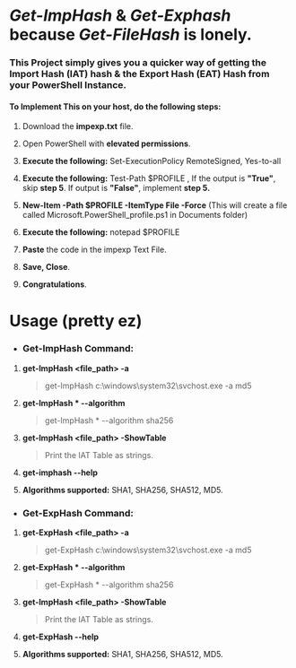 
# *Get-ImpHash* & *Get-Exphash* because *Get-FileHash* is lonely.

### This Project simply gives you a quicker way of getting the **Import Hash (IAT)** hash & the **Export Hash (EAT)** Hash from your PowerShell Instance.


#### To Implement This on your host, do the following steps:

1) Download the **impexp.txt** file.
   
2) Open PowerShell with **elevated permissions**.
   
3) **Execute the following:**
   Set-ExecutionPolicy RemoteSigned,
   Yes-to-all
  
4) **Execute the following:**
   Test-Path $PROFILE
   , If the output is **"True"**, skip **step 5**. If output is **"False"**, implement **step 5.**
   
5) **New-Item -Path $PROFILE -ItemType File -Force** (This will create a file called Microsoft.PowerShell_profile.ps1 in Documents folder)
   
6) **Execute the following:**
   notepad $PROFILE
   
7) **Paste** the code in the impexp Text File.

8) **Save, Close**.
    
9) **Congratulations**.

# Usage (pretty ez)
+ ### Get-ImpHash Command:

1) **get-ImpHash <file_path> -a <algorithm>**
   
   > get-ImpHash c:\windows\system32\svchost.exe -a md5
2) **get-ImpHash * --algorithm <algorithm>**
   
   > get-ImpHash * --algorithm sha256

3) **get-ImpHash <file_path> -ShowTable**
   
   >Print the IAT Table as strings.
   
4) **get-imphash --help**
5) **Algorithms supported:** SHA1, SHA256, SHA512, MD5.

+ ### Get-ExpHash Command:

1) **get-ExpHash <file_path> -a <algorithm>**
    
   > get-ExpHash c:\windows\system32\svchost.exe -a md5
2) **get-ExpHash * --algorithm <algorithm>**
   
   > get-ExpHash * --algorithm sha256

3) **get-ImpHash <file_path> -ShowTable**
   
   >Print the IAT Table as strings.
   
4) **get-ExpHash --help**
5) **Algorithms supported:** SHA1, SHA256, SHA512, MD5.
